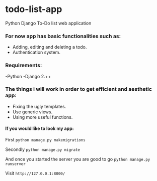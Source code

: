 # todo-list-app
Python Django To-Do list web application


### For now app has basic functionalities such as:
- Adding, editing and deleting a todo.
- Authentication system.


### Requirements:
-Python 
-Django 2.++

### The things i will work in order to get efficient and aesthetic app:
- Fixing the ugly templates.
- Use generic views.
- Using more useful functions.



#### If you would like to look my app:
First
`python manage.py makemigrations` 

Secondly
`python manage.py migrate` 

And once you started the server you are good to go
`python manage.py runserver` 

Visit
`http://127.0.0.1:8000/` 

